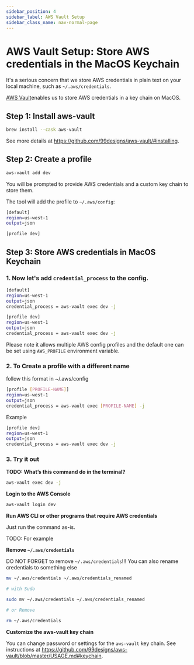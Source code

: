 ```yaml
---
sidebar_position: 4
sidebar_label: AWS Vault Setup
sidebar_class_name: nav-normal-page
---
```


# AWS Vault Setup: Store AWS credentials in the MacOS Keychain

It's a serious concern that we store AWS credentials in plain text on your local
machine, such as `~/.aws/credentials`.

[AWS Vault](https://github.com/99designs/aws-vault)enables us to store AWS
credentials in a key chain on MacOS.

## Step 1: Install aws-vault

```bash
brew install --cask aws-vault
```

See more details at https://github.com/99designs/aws-vault/#installing.

## Step 2: Create a profile

```bash
aws-vault add dev
```

You will be prompted to provide AWS credentials and a custom key chain to store
them.

The tool will add the profile to `~/.aws/config`:

```bash
[default]
region=us-west-1
output=json

[profile dev]
```

## Step 3: Store AWS credentials in MacOS Keychain

### 1. Now let's add `credential_process` to the config.

```bash
[default]
region=us-west-1
output=json
credential_process = aws-vault exec dev -j

[profile dev]
region=us-west-1
output=json
credential_process = aws-vault exec dev -j
```

Please note it allows multiple AWS config profiles and the default one can be
set using `AWS_PROFILE` environment variable.

### 2. To Create a profile with a different name

follow this format in ~/.aws/config

```bash
[profile [PROFILE-NAME]]
region=us-west-1
output=json
credential_process = aws-vault exec [PROFILE-NAME] -j
```

Example

```bash
[profile dev]
region=us-west-1
output=json
credential_process = aws-vault exec dev -j
```

### 3. Try it out

**TODO: What’s this command do in the terminal?**

```bash
aws-vault exec dev -j
```

**Login to the AWS Console**

```bash
aws-vault login dev
```

**Run AWS CLI or other programs that require AWS credentials**

Just run the command as-is.

TODO: For example

**Remove `~/.aws/credentials`**

DO NOT FORGET to remove `~/.aws/credentials`!!!
You can also rename credentials to something else

```bash
mv ~/.aws/credentials ~/.aws/credentials_renamed

# with Sudo

sudo mv ~/.aws/credentials ~/.aws/credentials_renamed

# or Remove

rm ~/.aws/credentials
```

**Customize the aws-vault key chain**

You can change password or settings for the `aws-vault` key chain. See
instructions at
https://github.com/99designs/aws-vault/blob/master/USAGE.md#keychain.
